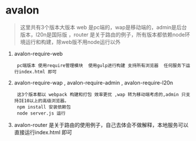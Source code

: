 # avalon
> 这里共有3个版本大版本  web 是pc端的，wap是移动端的，admin是后台版本，l20n是国际版 ，router 是关于路由的例子，所有版本都依赖node环境运行和构建，除web版不用node运行以外

1. avalon-require-web

        pc端版本 使用require管理模块  使用gulp进行构建 支持所有浏览器  任何服务下运行index.html 即可


2. avalon-require-wap , avalon-require-admin , avalon-require-l20n

        这3个版本都以 webpack 构建和打包 效率更优 ,wap 转为移动端考虑的,admin 只支持IE10以上的高级浏览器。
        npm install 安装依赖包
        node server.js 运行

3. avalon-router
        是关于路由的使用例子，自己去体会不做解释，本地服务可以直接运行index.html 即可